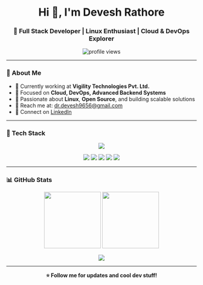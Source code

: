 <h1 align="center">Hi 👋, I'm Devesh Rathore</h1>
<h3 align="center">🚀 Full Stack Developer | Linux Enthusiast | Cloud & DevOps Explorer</h3>

<p align="center">
  <img src="https://komarev.com/ghpvc/?username=DeveshRathore26&label=Profile%20Views&color=36BCF7&style=for-the-badge" alt="profile views" />
</p>

---

### 🌟 About Me

- 💼 Currently working at **Vigility Technologies Pvt. Ltd.**
- 🌱 Focused on **Cloud, DevOps, Advanced Backend Systems**
- 🐧 Passionate about **Linux**, **Open Source**, and building scalable solutions
- 📧 Reach me at: [dr.devesh9656@gmail.com](mailto:dr.devesh9656@gmail.com)
- 🔗 Connect on [LinkedIn](https://linkedin.com/in/devesh-rathore)

---

### 🚀 Tech Stack

<p align="center">
  <img src="https://skillicons.dev/icons?i=react,nextjs,angular,html,css,js,ts,nodejs,python,java,php,c,cpp,go,postgres,mysql,mongodb,sqlite,aws,azure,docker,kubernetes,git,github,django,linux&theme=dark" />
</p>

<p align="center">
  <!-- Additional Technologies -->
  <img src="https://img.shields.io/badge/API-REST%20%26%20GraphQL-blue?style=for-the-badge&logo=fastapi&logoColor=white" />
  <img src="https://img.shields.io/badge/DevOps-CI/CD%20Pipelines-informational?style=for-the-badge&color=purple" />
  <img src="https://img.shields.io/badge/NoSQL-Flexible%20Schemas-informational?style=for-the-badge&color=gray" />
  <img src="https://img.shields.io/badge/Linux-Terminal%20Lover-red?style=for-the-badge&logo=linux&logoColor=white" />
  <img src="https://img.shields.io/badge/Notion-Workspace-black?style=for-the-badge&logo=notion&logoColor=white" />
</p>

---

### 📊 GitHub Stats

<p align="center">
  <img src="https://github-readme-stats.vercel.app/api?username=DeveshRathore26&show_icons=true&theme=radical" height="150" />
  <img src="https://github-readme-streak-stats.herokuapp.com/?user=DeveshRathore26&theme=radical" height="150" />
</p>

<p align="center">
  <img src="https://github-readme-activity-graph.vercel.app/graph?username=DeveshRathore26&theme=react-dark&hide_border=true" />
</p>

---

<p align="center"><b>⭐ Follow me for updates and cool dev stuff!</b></p>
